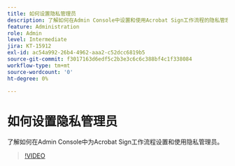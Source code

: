 ```yaml
---
title: 如何设置隐私管理员
description: 了解如何在Admin Console中设置和使用Acrobat Sign工作流程的隐私管理员
feature: Administration
role: Admin
level: Intermediate
jira: KT-15912
exl-id: ac54a992-26b4-4962-aaa2-c52dcc6819b5
source-git-commit: f3017163d6edf5c2b3e3c6c6c388bf4c1f338084
workflow-type: tm+mt
source-wordcount: '0'
ht-degree: 0%

---
```


# 如何设置隐私管理员

了解如何在Admin Console中为Acrobat Sign工作流程设置和使用隐私管理员。

>[!VIDEO](https://video.tv.adobe.com/v/3432695?quality=12&learn=on&hidetitle=true)
